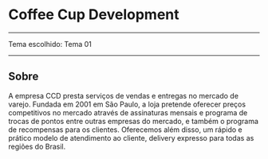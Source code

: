 # Coffee Cup Development
****
Tema escolhido: Tema 01
****

## Sobre
A empresa CCD presta serviços de vendas e entregas no mercado de varejo.
Fundada em 2001 em São Paulo, a loja pretende oferecer preços competitivos no mercado através de assinaturas mensais e programa de
trocas de pontos entre outras empresas do mercado, e também o programa de recompensas para os clientes.
Oferecemos além disso, um rápido e prático modelo de  atendimento ao cliente, delivery expresso para todas as regiões do Brasil.

